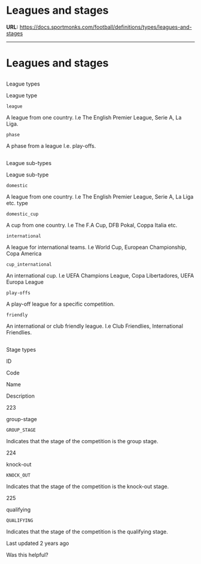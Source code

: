 # Leagues and stages

**URL:** https://docs.sportmonks.com/football/definitions/types/leagues-and-stages

---

# Leagues and stages

## 

League types

League type

`league`

A league from one country. I.e The English Premier League, Serie A, La Liga.

`phase`

A phase from a league I.e. play-offs.

## 

League sub-types

League sub-type

`domestic`

A league from one country. I.e The English Premier League, Serie A, La Liga etc. type

`domestic_cup`

A cup from one country. I.e The F.A Cup, DFB Pokal, Coppa Italia etc.

`international`

A league for international teams. I.e World Cup, European Championship, Copa America

`cup_international`

An international cup. I.e UEFA Champions League, Copa Libertadores, UEFA Europa League

`play-offs`

A play-off league for a specific competition.

`friendly`

An international or club friendly league. I.e Club Friendlies, International Friendlies.

## 

Stage types

ID

Code

Name

Description

223

group-stage

`GROUP_STAGE`

Indicates that the stage of the competition is the group stage.

224

knock-out

`KNOCK_OUT`

Indicates that the stage of the competition is the knock-out stage.

225

qualifying

`QUALIFYING`

Indicates that the stage of the competition is the qualifying stage.

Last updated 2 years ago

Was this helpful?
